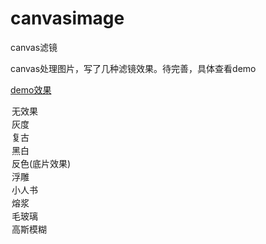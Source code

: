# canvasimage
canvas滤镜

canvas处理图片，写了几种滤镜效果。待完善，具体查看demo

[demo效果]()


<option value="self">无效果</option>
<option value="gray">灰度</option>
<option value="old">复古</option>
<option value="black">黑白</option>
<option value="negatives">反色(底片效果)</option>
<option value="cameo">浮雕</option>
<option value="comic">小人书</option>
<option value="casting">熔浆</option>
<option value="spread">毛玻璃</option>
<option value="gauss">高斯模糊</option>
